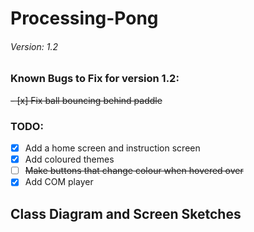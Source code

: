 # Processing-Pong
###### Version: 1.2
### Known Bugs to Fix for version 1.2:
~~- [x] Fix ball bouncing behind paddle~~
### TODO:
- [x] Add a home screen and instruction screen
- [x] Add coloured themes
- [ ] ~~Make buttons that change colour when hovered over~~
- [x] Add COM player

## Class Diagram and Screen Sketches


